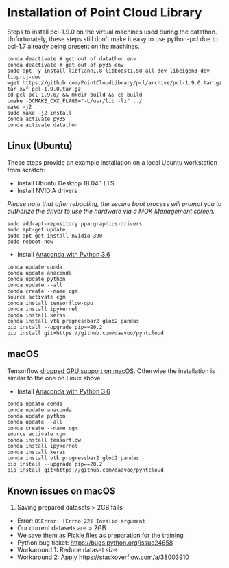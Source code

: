 # Installation of Point Cloud Library

Steps to install pcl-1.9.0 on the virtual machines used during the datathon. Unfortunately, these steps still don't make it easy to use python-pcl due to pcl-1.7 already being present on the machines.

```
conda deactivate # get out of datathon env
conda deactivate # get out of py35 env
sudo apt -y install libflann1.8 libboost1.58-all-dev libeigen3-dev libproj-dev
wget https://github.com/PointCloudLibrary/pcl/archive/pcl-1.9.0.tar.gz
tar xvf pcl-1.9.0.tar.gz
cd pcl-pcl-1.9.0/ && mkdir build && cd build
cmake -DCMAKE_CXX_FLAGS="-L/usr/lib -lz" ../
make -j2
sudo make -j2 install
conda activate py35
conda activate datathon
```

## Linux (Ubuntu)

These steps provide an example installation on a local Ubuntu workstation from scratch:

* Install Ubuntu Desktop 18.04.1 LTS
* Install NVIDIA drivers

*Please note that after rebooting, the secure boot process will prompt you to authorize the driver to use the hardware via a MOK Management screen.*

```
sudo add-apt-repository ppa:graphics-drivers
sudo apt-get update
sudo apt-get install nvidia-390
sudo reboot now
```

* Install [Anaconda with Python 3.6](https://www.anaconda.com/download)

```
conda update conda
conda update anaconda
conda update python
conda update --all
conda create --name cgm
source activate cgm
conda install tensorflow-gpu
conda install ipykernel
conda install keras
conda install vtk progressbar2 glob2 pandas
pip install --upgrade pip==20.2
pip install git+https://github.com/daavoo/pyntcloud
```

## macOS

Tensorflow [dropped GPU support on macOS](https://www.tensorflow.org/install/install_mac). Otherwise the installation is similar to the one on Linux above.

* Install [Anaconda with Python 3.6](https://www.anaconda.com/download)

```
conda update conda
conda update anaconda
conda update python
conda update --all
conda create --name cgm
source activate cgm
conda install tensorflow
conda install ipykernel
conda install keras
conda install vtk progressbar2 glob2 pandas
pip install --upgrade pip==20.2
pip install git+https://github.com/daavoo/pyntcloud
```

## Known issues on macOS

1. Saving prepared datasets > 2GB fails

* Error: `OSError: [Errno 22] Invalid argument`
* Our current datasets are > 2GB
* We save them as Pickle files as preparation for the training
* Python bug ticket: https://bugs.python.org/issue24658
* Workaround 1: Reduce dataset size
* Workaround 2: Apply https://stackoverflow.com/a/38003910
